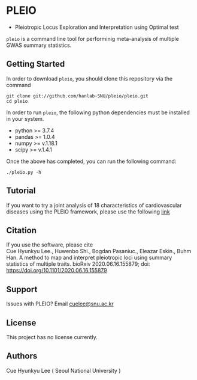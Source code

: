 # PLEIO 
- Pleiotropic Locus Exploration and Interpretation using Optimal test

`pleio` is a command line tool for performinig meta-analysis of multiple GWAS summary statistics. 

## Getting Started

In order to download `pleio`, you should clone this repository via the command
```
git clone git://github.com/hanlab-SNU/pleio/pleio.git
cd pleio
```

In order to run `pleio`, the following python dependencies must be installed in your system.

- python >= 3.7.4
- pandas >= 1.0.4
- numpy >= v.1.18.1
- scipy >= v.1.4.1

Once the above has completed, you can run the following command:

```
./pleio.py -h
```
## Tutorial 
If you want to try a joint analysis of 18 characteristics of cardiovascular diseases using the PLEIO framework, please use the following [link](https://github.com/hanlab-SNU/pleio/wiki/Identification-of-pleiotropic-loci-with-PLEIO)

## Citation

If you use the software, please cite  
Cue Hyunkyu Lee., Huwenbo Shi., Bogdan Pasaniuc., Eleazar Eskin., Buhm Han. A method to map and interpret pleiotropic loci using summary statistics of multiple traits. bioRxiv 2020.06.16.155879; doi: https://doi.org/10.1101/2020.06.16.155879

## Support

Issues with PLEIO? Email cuelee@snu.ac.kr

## License 

This project has no license currently.

## Authors

Cue Hyunkyu Lee ( Seoul National University )

